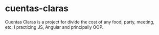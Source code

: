 # cuentas-claras
Cuentas Claras is a project for divide the cost of any food, party, meeting, etc. I practicing JS, Angular and principally OOP.

